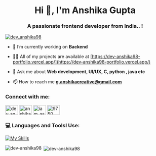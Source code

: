 
<h1 align="center">Hi 👋, I'm Anshika Gupta </h1>
<h3 align="center">A passionate frontend developer from India.. !</h3>

<p align="left"> <a href="https://twitter.com/dev_anshika98" target="blank"><img src="https://img.shields.io/twitter/follow/dev_anshika98?logo=twitter&style=for-the-badge" alt="dev_anshika98" /></a> </p>

- 🌱 I’m currently working on **Backend**

- 👨‍💻 All of my projects are available at [https://dev-anshika98-portfolio.vercel.app/](https://dev-anshika98-portfolio.vercel.app/)

- 💬 Ask me about **Web development, UI/UX, C, python , java etc**

- 📫 How to reach me **g.anshikacreative@gmail.com**

<h3 align="left">Connect with me: </h3>
<p align="left">
<a href="https://twitter.com/dev_anshika98" target="blank"><img align="center" src="https://raw.githubusercontent.com/rahuldkjain/github-profile-readme-generator/master/src/images/icons/Social/twitter.svg" alt="dev_anshika98" height="30" width="40" /></a>
<a href="https://linkedin.com/in/anshika-gupta-597865260" target="blank"><img align="center" src="https://raw.githubusercontent.com/rahuldkjain/github-profile-readme-generator/master/src/images/icons/Social/linked-in-alt.svg" alt="anshika-gupta-597865260" height="30" width="40" /></a>
<a href="https://instagram.com/iam_astrid01" target="blank"><img align="center" src="https://raw.githubusercontent.com/rahuldkjain/github-profile-readme-generator/master/src/images/icons/Social/instagram.svg" alt="iam_astrid01" height="30" width="40" /></a>
<a href="https://discord.gg/9750" target="blank"><img align="center" src="https://raw.githubusercontent.com/rahuldkjain/github-profile-readme-generator/master/src/images/icons/Social/discord.svg" alt="9750" height="30" width="40" /></a>
</p>


### 💻 Languages and ToolsI Use:<br>
[![My Skills](https://skillicons.dev/icons?i=c,html,css,tailwind,vite,javascript,nodejs,expressjs,mongodb,react,git,bootstrap,java,typescript,python,figma,firebase,materialui,threejs,vscode,linux )](https://skillicons.dev) 
<br>
<p><img align="left" src="https://github-readme-stats.vercel.app/api/top-langs?username=dev-anshika98&show_icons=true&locale=en&layout=compact&theme=chartreuse-dark" alt="dev-anshika98" /></p>

<p>&nbsp;<img align="center" src="https://github-readme-stats.vercel.app/api?username=dev-anshika98&show_icons=true&locale=en&theme=chartreuse-dark" alt="dev-anshika98" /></p>


